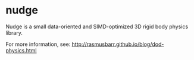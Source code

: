 # nudge

Nudge is a small data-oriented and SIMD-optimized 3D rigid body physics library.

For more information, see: http://rasmusbarr.github.io/blog/dod-physics.html
